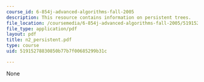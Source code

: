 ```yaml
---
course_id: 6-854j-advanced-algorithms-fall-2005
description: This resource contains information on persistent trees.
file_location: /coursemedia/6-854j-advanced-algorithms-fall-2005/51915278830850b77b7f00685299b31c_n2_persistent.pdf
file_type: application/pdf
layout: pdf
title: n2_persistent.pdf
type: course
uid: 51915278830850b77b7f00685299b31c

---
```

None